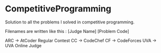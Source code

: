 # CompetitiveProgramming
Solution to all the problems I solved in competitive programming.

Filenames are written like this : [Judge Name] [Problem Code]

ARC -> AtCoder Regular Contest
CC  -> CodeChef
CF  -> CodeForces
UVA -> UVA Online Judge
